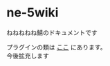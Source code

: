 # ne-5wiki
ねねねねね鯖のドキュメントです

プラグインの類は [ここ](https://github.com/nerounero/ne-5wiki/tree/main/plugins) にあります。  
今後拡充します
